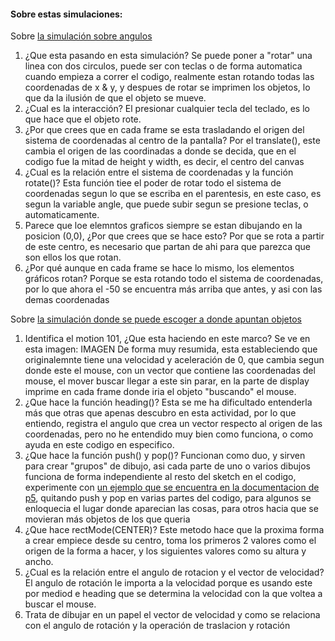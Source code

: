 #### Sobre estas simulaciones:

Sobre [la simulación sobre angulos](https://editor.p5js.org/juanferfranco/sketches/R1iTVQjzm)

1. ¿Que esta pasando en esta simulación?   Se puede poner a "rotar" una linea con dos circulos, puede ser con teclas o de forma automatica cuando empieza a correr el codigo, realmente estan rotando todas las coordenadas de x & y, y despues de rotar se imprimen los objetos, lo que da la ilusión de que el objeto se mueve.
2. ¿Cual es la interacción? El presionar cualquier tecla del teclado, es lo que hace que el objeto rote.
3. ¿Por que crees que en cada frame se esta trasladando el origen del sistema de coordenadas al centro de la pantalla?  Por el translate(), este cambia el origen de las coordinadas a donde se decida, que en el codigo fue la mitad de height y width, es decir, el centro del canvas
4. ¿Cual es la relación entre el sistema de coordenadas y la función rotate()? Esta función tiee el poder de rotar todo el sistema de coordenadas segun lo que se escriba en el parentesis, en este caso, es segun la variable angle, que puede subir segun se presione teclas, o automaticamente.
5. Parece que loe elemntos graficos siempre se estan dibujando en la posicion (0,0), ¿Por que crees que se hace esto?  Por que se rota a partir de este centro, es necesario que partan de ahi para que parezca que son ellos los que rotan.
6. ¿Por qué aunque en cada frame se hace lo mismo, los elementos gráficos rotan? Porque se esta rotando todo el sistema de coordenadas, por lo que ahora el -50 se encuentra más arriba que antes, y asi con las demas coordenadas


Sobre [la simulación donde se puede escoger a donde apuntan objetos](https://editor.p5js.org/natureofcode/sketches/bZqHGYbRQ)

1. Identifica el motion 101, ¿Que esta haciendo en este marco?   Se ve en esta imagen: IMAGEN De forma muy resumida, esta estableciendo que originalemnte tiene una velocidad y aceleración de 0, que cambia segun donde este el mouse, con un vector que contiene las coordenadas del mouse, el mover buscar llegar a este sin parar, en la parte de display imprime en cada frame donde iria el objeto "buscando" el mouse.
2. ¿Que hace la función heading()?  Esta se me ha dificultado entenderla más que otras que apenas descubro en esta actividad, por lo que entiendo, registra el angulo que crea un vector respecto al origen de las coordenadas, pero no he entendido muy bien como funciona, o como ayuda en este codigo en especifico.
3. ¿Que hace la función push() y pop()? Funcionan como duo, y sirven para crear "grupos" de dibujo, asi cada parte de uno o varios dibujos funciona de forma independiente al resto del sketch en el codigo, experimente con [un ejemplo que se encuentra en la documentacion de p5](https://p5js.org/reference/p5/push/), quitando push y pop en varias partes del codigo, para algunos se enloquecia el lugar donde aparecian las cosas, para otros hacia que se movieran más objetos de los que queria
4. ¿Que hace rectMode(CENTER)? Este metodo hace que la proxima forma a crear empiece desde su centro, toma los primeros 2 valores como el origen de la forma a hacer, y los siguientes valores como su altura y ancho.
5. ¿Cual es la relación entre el angulo de rotacion y el vector de velocidad?  El angulo de rotación le importa a la velocidad porque es usando este por mediod e heading que se determina la velocidad con la que voltea a buscar el mouse.
6. Trata de dibujar en un papel el vector de velocidad y como se relaciona con el angulo de rotación y la operación de traslacion y rotación
